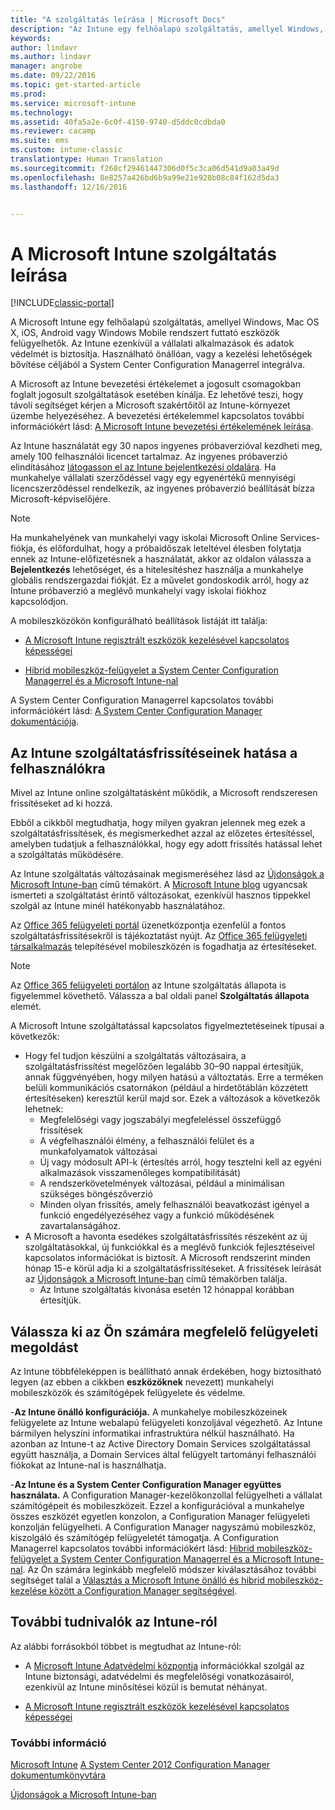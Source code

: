 ```yaml
---
title: "A szolgáltatás leírása | Microsoft Docs"
description: "Az Intune egy felhőalapú szolgáltatás, amellyel Windows, iOS, Mac OS X, Android és Windows Mobile rendszerű eszközök felügyelhetők."
keywords: 
author: lindavr
ms.author: lindavr
manager: angrobe
ms.date: 09/22/2016
ms.topic: get-started-article
ms.prod: 
ms.service: microsoft-intune
ms.technology: 
ms.assetid: 40fa5a2e-6c0f-4150-9740-d5ddc0cdbda0
ms.reviewer: cacamp
ms.suite: ems
ms.custom: intune-classic
translationtype: Human Translation
ms.sourcegitcommit: f268cf29461447306d0f5c3ca06d541d9a03a49d
ms.openlocfilehash: 8e8257a426bd6b9a99e21e928b08c84f162d5da3
ms.lasthandoff: 12/16/2016


---
```


# <a name="microsoft-intune-service-description"></a>A Microsoft Intune szolgáltatás leírása

[!INCLUDE[classic-portal](../includes/classic-portal.md)]

A Microsoft Intune egy felhőalapú szolgáltatás, amellyel Windows, Mac OS X, iOS, Android vagy Windows Mobile rendszert futtató eszközök felügyelhetők. Az Intune ezenkívül a vállalati alkalmazások és adatok védelmét is biztosítja. Használható önállóan, vagy a kezelési lehetőségek bővítése céljából a System Center Configuration Managerrel integrálva.

A Microsoft az Intune bevezetési értékelemet a jogosult csomagokban foglalt jogosult szolgáltatások esetében kínálja. Ez lehetővé teszi, hogy távoli segítséget kérjen a Microsoft szakértőitől az Intune-környezet üzembe helyezéséhez. A bevezetési értékelemmel kapcsolatos további információkért lásd: [A Microsoft Intune bevezetési értékelemének leírása](http://go.microsoft.com/fwlink/?LinkId=619281).

Az Intune használatát egy 30 napos ingyenes próbaverzióval kezdheti meg, amely 100 felhasználói licencet tartalmaz. Az ingyenes próbaverzió elindításához [látogasson el az Intune bejelentkezési oldalára](http://www.microsoft.com/en-us/server-cloud/products/microsoft-intune/). Ha munkahelye vállalati szerződéssel vagy egy egyenértékű mennyiségi licencszerződéssel rendelkezik, az ingyenes próbaverzió beállítását bízza Microsoft-képviselőjére.

> [!NOTE]
> Ha munkahelyének van munkahelyi vagy iskolai Microsoft Online Services-fiókja, és előfordulhat, hogy a próbaidőszak leteltével élesben folytatja ennek az Intune-előfizetésnek a használatát, akkor az oldalon válassza a **Bejelentkezés** lehetőséget, és a hitelesítéshez használja a munkahelye globális rendszergazdai fiókját. Ez a művelet gondoskodik arról, hogy az Intune próbaverzió a meglévő munkahelyi vagy iskolai fiókhoz kapcsolódjon.

A mobileszközökön konfigurálható beállítások listáját itt találja:

-   [A Microsoft Intune regisztrált eszközök kezelésével kapcsolatos képességei](/intune/get-started/mobile-device-management-capabilities-in-microsoft-intune)

-   [Hibrid mobileszköz-felügyelet a System Center Configuration Managerrel és a Microsoft Intune-nal](https://technet.microsoft.com/library/mt627883.aspx)

A System Center Configuration Managerrel kapcsolatos további információkért lásd: [A System Center  Configuration Manager dokumentációja](https://technet.microsoft.com/library/mt346023.aspx).

## <a name="learn-how-intune-service-updates-affect-you"></a>Az Intune szolgáltatásfrissítéseinek hatása a felhasználókra
Mivel az Intune online szolgáltatásként működik, a Microsoft rendszeresen frissítéseket ad ki hozzá.

Ebből a cikkből megtudhatja, hogy milyen gyakran jelennek meg ezek a szolgáltatásfrissítések, és megismerkedhet azzal az előzetes értesítéssel, amelyben tudatjuk a felhasználókkal, hogy egy adott frissítés hatással lehet a szolgáltatás működésére.

Az Intune szolgáltatás változásainak megismeréséhez lásd az [Újdonságok a Microsoft Intune-ban](/intune/deploy-use/whats-new-in-microsoft-intune) című témakört. A [Microsoft Intune blog](http://blogs.technet.com/b/microsoftintune/) ugyancsak ismerteti a szolgáltatást érintő változásokat, ezenkívül hasznos tippekkel szolgál az Intune minél hatékonyabb használatához.

Az [Office 365 felügyeleti portál](https://portal.office.com/Admin/Default.aspx) üzenetközpontja ezenfelül a fontos szolgáltatásfrissítésekről is tájékoztatást nyújt. Az [Office 365 felügyeleti társalkalmazás](https://support.office.com/article/Office-365-Admin-Mobile-App-e16f6421-2a1a-4142-bf9d-9846600a060a) telepítésével mobileszközén is fogadhatja az értesítéseket.

> [!NOTE]
> Az [Office 365 felügyeleti portálon](https://portal.office.com/Admin/Default.aspx) az Intune szolgáltatás állapota is figyelemmel követhető. Válassza a bal oldali panel **Szolgáltatás állapota** elemét.  

A Microsoft Intune szolgáltatással kapcsolatos figyelmeztetéseinek típusai a következők:
-   Hogy fel tudjon készülni a szolgáltatás változásaira, a szolgáltatásfrissítést megelőzően legalább 30–90 nappal értesítjük, annak függvényében, hogy milyen hatású a változtatás. Erre a terméken belüli kommunikációs csatornákon (például a hirdetőtáblán közzétett értesítéseken) keresztül kerül majd sor. Ezek a változások a következők lehetnek:
    * Megfelelőségi vagy jogszabályi megfeleléssel összefüggő frissítések
    * A végfelhasználói élmény, a felhasználói felület és a munkafolyamatok változásai
    * Új vagy módosult API-k (értesítés arról, hogy tesztelni kell az egyéni alkalmazások visszamenőleges kompatibilitását)
    * A rendszerkövetelmények változásai, például a minimálisan szükséges böngészőverzió
    * Minden olyan frissítés, amely felhasználói beavatkozást igényel a funkció engedélyezéséhez vagy a funkció működésének zavartalanságához.
-   A Microsoft a havonta esedékes szolgáltatásfrissítés részeként az új szolgáltatásokkal, új funkciókkal és a meglévő funkciók fejlesztéseivel kapcsolatos információkat is biztosít. A Microsoft rendszerint minden hónap 15-e körül adja ki a szolgáltatásfrissítéseket. A frissítések leírását az [Újdonságok a Microsoft Intune-ban](/intune/deploy-use/whats-new-in-microsoft-intune) című témakörben találja.
    -   Az Intune szolgáltatás kivonása esetén 12 hónappal korábban értesítjük.

## <a name="choose-the-management-solution-thats-right-for-you"></a>Válassza ki az Ön számára megfelelő felügyeleti megoldást
Az Intune többféleképpen is beállítható annak érdekében, hogy biztosítható legyen (az ebben a cikkben **eszközöknek** nevezett) munkahelyi mobileszközök és számítógépek felügyelete és védelme.

-**Az Intune önálló konfigurációja.** A munkahelye mobileszközeinek felügyelete az Intune webalapú felügyeleti konzoljával végezhető. Az Intune bármilyen helyszíni informatikai infrastruktúra nélkül használható. Ha azonban az Intune-t az Active Directory Domain Services szolgáltatással együtt használja, a Domain Services által felügyelt tartományi felhasználói fiókokat az Intune-nal is használhatja.

-**Az Intune és a System Center Configuration Manager együttes használata.** A Configuration Manager-kezelőkonzollal felügyelheti a vállalat számítógépeit és mobileszközeit. Ezzel a konfigurációval a munkahelye összes eszközét egyetlen konzolon, a Configuration Manager felügyeleti konzolján felügyelheti. A Configuration Manager nagyszámú mobileszköz, kiszolgáló és számítógép felügyeletét támogatja. A Configuration Managerrel kapcsolatos további információkért lásd: [Hibrid mobileszköz-felügyelet a System Center Configuration Managerrel és a Microsoft Intune-nal](https://technet.microsoft.com/library/mt627883.aspx). Az Ön számára leginkább megfelelő módszer kiválasztásához további segítséget talál a [Választás a Microsoft Intune önálló és hibrid mobileszköz-kezelése között a Configuration Manager segítségével](https://technet.microsoft.com/en-us/library/mt706478.aspx).


## <a name="learn-more-about-intune"></a>További tudnivalók az Intune-ról
Az alábbi forrásokból többet is megtudhat az Intune-ról:

- A [Microsoft Intune Adatvédelmi központja](http://www.microsoft.com/en-us/server-cloud/products/intune-trust-center/) információkkal szolgál az Intune biztonsági, adatvédelmi és megfelelőségi vonatkozásairól, ezenkívül az Intune minősítései közül is bemutat néhányat.

- [A Microsoft Intune regisztrált eszközök kezelésével kapcsolatos képességei](/intune/get-started/mobile-device-management-capabilities-in-microsoft-intune)

### <a name="see-also"></a>További információ
[Microsoft Intune](https://docs.microsoft.com/intune/)
[A System Center 2012 Configuration Manager dokumentumkönyvtára](https://technet.microsoft.com/library/gg682041.aspx)

[Újdonságok a Microsoft Intune-ban](/intune/deploy-use/whats-new-in-microsoft-intune)

